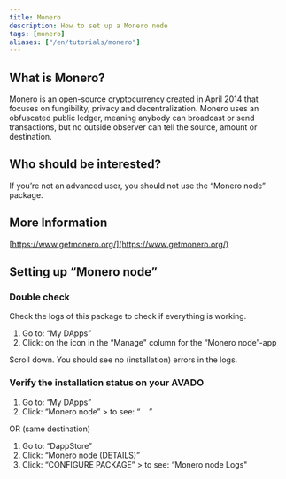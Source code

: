 ```yaml
---
title: Monero
description: How to set up a Monero node
tags: [monero]
aliases: ["/en/tutorials/monero"]
---
```


## What is Monero?

Monero is an open-source cryptocurrency created in April 2014 that focuses on fungibility, privacy and decentralization. Monero uses an obfuscated public ledger, meaning anybody can broadcast or send transactions, but no outside observer can tell the source, amount or destination.

## Who should be interested?

If you’re not an advanced user, you should not use the “Monero node” package.

## More Information

[https://www.getmonero.org/](https://www.getmonero.org/)

## Setting up “Monero node”

### Double check

Check the logs of this package to check if everything is working.

1.  Go to: “My DApps”
2.  Click: on the icon in the “Manage" column for the “Monero node”-app

Scroll down. You should see no (installation) errors in the logs.

### Verify the installation status on your AVADO

1.  Go to: “My DApps”
2.  Click: “Monero node” > to see: “    ”

OR (same destination)

1.  Go to: “DappStore”
2.  Click: “Monero node (DETAILS)”
3.  Click: “CONFIGURE PACKAGE” > to see: “Monero node Logs"